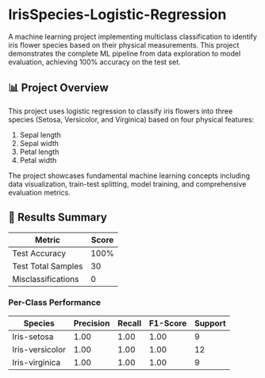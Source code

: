 # IrisSpecies-Logistic-Regression
A machine learning project implementing multiclass classification to identify iris flower species based on their physical measurements. This project demonstrates the complete ML pipeline from data exploration to model evaluation, achieving 100% accuracy on the test set.

## 📊 Project Overview
This project uses logistic regression to classify iris flowers into three species (Setosa, Versicolor, and Virginica) based on four physical features:

1. Sepal length
2. Sepal width
3. Petal length
4. Petal width

The project showcases fundamental machine learning concepts including data visualization, train-test splitting, model training, and comprehensive evaluation metrics.

## 🎯 Results Summary
| Metric | Score |
|----------|----------|
| Test Accuracy    |  100%     |
| Test Total Samples    | 30     |
| Misclassifications    | 0     |

### Per-Class Performance
| Species | Precision | Recall | F1-Score | Support |
|---------|-----------|--------|----------|---------|
| Iris-setosa | 1.00 | 1.00 | 1.00 | 9 |
| Iris-versicolor | 1.00 | 1.00 | 1.00 | 12 |
| Iris-virginica | 1.00 | 1.00 | 1.00 | 9 |
